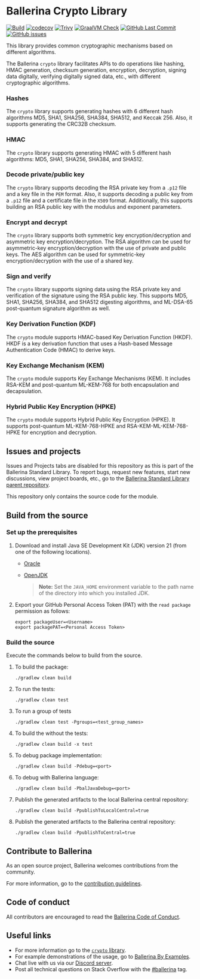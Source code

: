 Ballerina Crypto Library
===================

  [![Build](https://github.com/ballerina-platform/module-ballerina-crypto/actions/workflows/build-timestamped-master.yml/badge.svg)](https://github.com/ballerina-platform/module-ballerina-crypto/actions/workflows/build-timestamped-master.yml)
  [![codecov](https://codecov.io/gh/ballerina-platform/module-ballerina-crypto/branch/master/graph/badge.svg)](https://codecov.io/gh/ballerina-platform/module-ballerina-crypto)
  [![Trivy](https://github.com/ballerina-platform/module-ballerina-crypto/actions/workflows/trivy-scan.yml/badge.svg)](https://github.com/ballerina-platform/module-ballerina-crypto/actions/workflows/trivy-scan.yml)
  [![GraalVM Check](https://github.com/ballerina-platform/module-ballerina-crypto/actions/workflows/build-with-bal-test-graalvm.yml/badge.svg)](https://github.com/ballerina-platform/module-ballerina-crypto/actions/workflows/build-with-bal-test-graalvm.yml)
  [![GitHub Last Commit](https://img.shields.io/github/last-commit/ballerina-platform/module-ballerina-crypto.svg?label=Last%20Commit)](https://github.com/ballerina-platform/module-ballerina-crypto/commits/master)
  [![GitHub issues](https://img.shields.io/github/issues/ballerina-platform/ballerina-standard-library/module/crypto.svg?label=Open%20Issues)](https://github.com/ballerina-platform/ballerina-standard-library/labels/module%2Fcrypto)

This library provides common cryptographic mechanisms based on different algorithms.

The Ballerina `crypto` library facilitates APIs to do operations like hashing, HMAC generation, checksum generation, encryption, decryption, signing data digitally, verifying digitally signed data, etc., with different cryptographic algorithms.

### Hashes

The `crypto` library supports generating hashes with 6 different hash algorithms MD5, SHA1, SHA256, SHA384, SHA512, and Keccak 256. Also, it supports generating the CRC32B checksum.

### HMAC

The `crypto` library supports generating HMAC with 5 different hash algorithms: MD5, SHA1, SHA256, SHA384, and SHA512.

### Decode private/public key

The `crypto` library supports decoding the RSA private key from a `.p12` file and a key file in the `PEM` format. Also, it supports decoding a public key from a `.p12` file and a certificate file in the `X509` format. Additionally, this supports building an RSA public key with the modulus and exponent parameters.

### Encrypt and decrypt

The `crypto` library supports both symmetric key encryption/decryption and asymmetric key encryption/decryption. The RSA algorithm can be used for asymmetric-key encryption/decryption with the use of private and public keys. The AES algorithm can be used for symmetric-key encryption/decryption with the use of a shared key.

### Sign and verify

The `crypto` library supports signing data using the RSA private key and verification of the signature using the RSA public key. This supports MD5, SHA1, SHA256, SHA384, and SHA512 digesting algorithms, and ML-DSA-65 post-quantum signature algorithm as well.

### Key Derivation Function (KDF)

The `crypto` module supports HMAC-based Key Derivation Function (HKDF). HKDF is a key derivation function that uses a Hash-based Message Authentication Code (HMAC) to derive keys.

### Key Exchange Mechanism (KEM)

The `crypto` module supports Key Exchange Mechanisms (KEM). It includes RSA-KEM and post-quantum ML-KEM-768 for both encapsulation and decapsulation.

### Hybrid Public Key Encryption (HPKE)

The `crypto` module supports Hybrid Public Key Encryption (HPKE). It supports post-quantum ML-KEM-768-HPKE and RSA-KEM-ML-KEM-768-HPKE for encryption and decryption.

## Issues and projects

Issues and Projects tabs are disabled for this repository as this is part of the Ballerina Standard Library. To report bugs, request new features, start new discussions, view project boards, etc., go to the [Ballerina Standard Library parent repository](https://github.com/ballerina-platform/ballerina-standard-library).

This repository only contains the source code for the module.

## Build from the source

### Set up the prerequisites

1. Download and install Java SE Development Kit (JDK) version 21 (from one of the following locations).

   * [Oracle](https://www.oracle.com/java/technologies/downloads/)
   
   * [OpenJDK](https://adoptium.net)
   
        > **Note:** Set the `JAVA_HOME` environment variable to the path name of the directory into which you installed JDK.

2. Export your GitHub Personal Access Token (PAT) with the `read package` permission as follows:

    ```
    export packageUser=<Username>
    export packagePAT=<Personal Access Token>
    ```

### Build the source

Execute the commands below to build from the source.

1. To build the package:
    ```    
    ./gradlew clean build
    ```
2. To run the tests:
    ```
    ./gradlew clean test
    ```

3. To run a group of tests
    ```
    ./gradlew clean test -Pgroups=<test_group_names>
    ```

4. To build the without the tests:
    ```
    ./gradlew clean build -x test
    ```

5. To debug package implementation:
    ```
    ./gradlew clean build -Pdebug=<port>
    ```

6. To debug with Ballerina language:
    ```
    ./gradlew clean build -PbalJavaDebug=<port>
    ```

7. Publish the generated artifacts to the local Ballerina central repository:
    ```
    ./gradlew clean build -PpublishToLocalCentral=true
    ```

8. Publish the generated artifacts to the Ballerina central repository:
    ```
    ./gradlew clean build -PpublishToCentral=true
    ```

## Contribute to Ballerina

As an open source project, Ballerina welcomes contributions from the community.

For more information, go to the [contribution guidelines](https://github.com/ballerina-platform/ballerina-lang/blob/master/CONTRIBUTING.md).

## Code of conduct

All contributors are encouraged to read the [Ballerina Code of Conduct](https://ballerina.io/code-of-conduct).

## Useful links

* For more information go to the [`crypto` library](https://lib.ballerina.io/ballerina/crypto/latest).
* For example demonstrations of the usage, go to [Ballerina By Examples](https://ballerina.io/learn/by-example/).
* Chat live with us via our [Discord server](https://discord.gg/ballerinalang).
* Post all technical questions on Stack Overflow with the [#ballerina](https://stackoverflow.com/questions/tagged/ballerina) tag.
